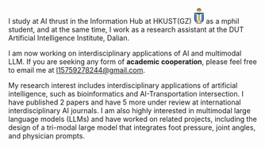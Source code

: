 I study at AI thrust in the Information Hub at HKUST(GZ) <img src='./images/hkust(gz).png' style='width: 1.5em;'> as a mphil student, and at the same time, I work as a research assistant at the DUT Artificial Intelligence Institute, Dalian.

I am now working on interdisciplinary applications of AI and multimodal LLM. If you are seeking any form of **academic cooperation**, please feel free to email me at [l15759278244@gmail.com](mailto:l15759278244@gmail.com).

My research interest includes interdisciplinary applications of artificial intelligence, such as bioinformatics and AI-Transportation intersection. I have published 2 papers <a href='https://scholar.google.com/citations?hl=zh-CN&user=oF2yD8AAAAAJ'></a> and have 5 more under review at international interdisciplinary AI journals. I am also highly interested in multimodal large language models (LLMs) and have worked on related projects, including the design of a tri-modal large model that integrates foot pressure, joint angles, and physician prompts.
